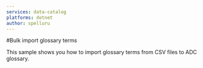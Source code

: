 ```yaml
---
services: data-catalog
platforms: dotnet
author: spelluru
---
```

#Bulk import glossary terms

This sample shows you how to import glossary terms from CSV files to ADC glossary.


